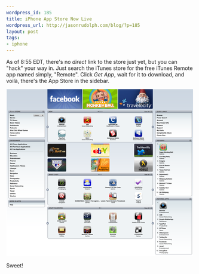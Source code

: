 ```yaml
--- 
wordpress_id: 185
title: iPhone App Store Now Live
wordpress_url: http://jasonrudolph.com/blog/?p=185
layout: post
tags:
- iphone
---
```

As of 8:55 EDT, there's no *direct* link to the store just yet, but you can "hack" your way in.  Just search the iTunes store for the free iTunes Remote app named simply, "Remote".  Click *Get App*, wait for it to download, and voil&agrave;, there's the App Store in the sidebar.  

[![20080710 App Store Thumb](/resources/20080710-app-store-thumb.png)](/resources/20080710-app-store.png "")

Sweet!
